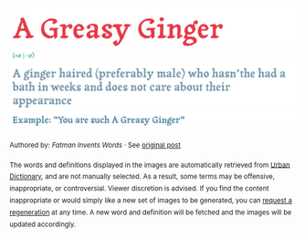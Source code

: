 ![](img/word.1759473227853.png)
![](img/vote.1759473227853.png)
![](img/definition.1759473227853.png)
![](img/example.1759473227853.png)

<sub>Authored by: _Fatman Invents Words_ · See [original post](https://www.urbandictionary.com/define.php?term=A%20Greasy%20Ginger&defid=10514372)</sub>

<sub>The words and definitions displayed in the images are automatically retrieved from [Urban Dictionary](https://www.urbandictionary.com), and are not manually selected.
As a result, some terms may be offensive, inappropriate, or controversial. Viewer discretion is advised.
If you find the content inappropriate or would simply like a new set of images to be generated, you can [request a regeneration](https://github.com/maximelafarie/maximelafarie/issues/new?template=report-word.yml) at any time. A new word and definition will be fetched and the images will be updated accordingly.</sub>
